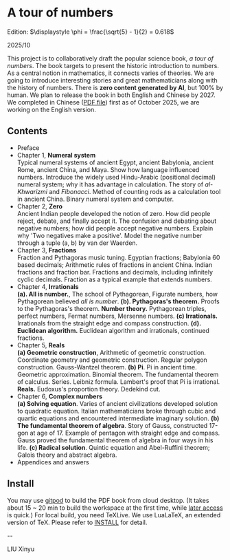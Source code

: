 A tour of numbers
====

Edition: $\displaystyle \phi = \frac{\sqrt{5} - 1}{2} = 0.618$

2025/10

This project is to collaboratively draft the popular science book, _a tour of numbers_. The book targets to present the historic introduction to numbers. As a central notion in mathematics, it connects varies of theories. We are going to introduce interesting stories and great mathematicians along with the history of numbers. There is **zero content generated by AI**, but 100% by human. We plan to release the book in both English and Chinese by 2027. We completed in Chinese ([PDF file](https://github.com/user-attachments/files/22880853/amathtour-zh-cn.pdf)) first as of October 2025, we are working on the English version.

Contents
--------

- Preface
- Chapter 1, **Numeral system** \
    Typical numeral systems of ancient Egypt, ancient Babylonia, ancient Rome, ancient China, and Maya. Show how language influenced numbers. Introduce the widely used Hindu-Arabic (positional decimal) numeral system; why it has advantage in calculation. The story of _al-Khwarizmi_ and _Fibonacci_. Method of counting rods as a calculation tool in ancient China. Binary numeral system and computer.
- Chapter 2, **Zero** \
  Ancient Indian people developed the notion of zero. How did people reject, debate, and finally accept it. The confusion and debating about negative numbers; how did people accept negative numbers. Explain why 'Two negatives make a positive'. Model the negative number through a tuple (a, b) by van der Waerden.
- Chapter 3, **Fractions** \
  Fraction and Pythagoras music tuning. Egyptian fractions; Babylonia 60 based decimals; Arithmetic rules of fractions in ancient China. Indian fractions and fraction bar. Fractions and decimals, including infinitely cyclic decimals. Fraction as a typical example that extends numbers.
- Chapter 4, **Irrationals** \
  **(a). All is number.**, The school of Pythagorean, Figurate numbers, how Pythagorean believed _all is number_. **(b). Pythagoras's theorem.** Proofs to the Pythagoras's theorem. **Number theory.** Pythagorean triples, perfect numbers, Fermat numbers, Mersenne numbers. **(c) Irrationals.** Irrationals from the straight edge and compass construction. **(d). Euclidean algorithm.** Euclidean algorithm and irrationals, continued fractions.
- Chapter 5, **Reals** \
  **(a) Geometric construction**, Arithmetic of geometric construction. Coordinate geometry and geometric construction. Regular polygon construction. Gauss-Wantzel theorem. **(b) Pi**. Pi in ancient time. Geometric approximation. Binomial theorem. The fundamental theorem of calculus. Series. Leibniz formula. Lambert's proof that Pi is irrational. **Reals.** Eudoxus's proportion theory. Dedekind cut.
- Chapter 6, **Complex numbers** \
  **(a) Solving equation**. Varies of ancient civilizations developed solution to quadratic equation. Italian mathematicians broke through cubic and quartic equations and encountered intermediate imaginary solution. **(b) The fundamental theorem of algebra**. Story of Gauss, constructed 17-gon at age of 17. Example of pentagon with straight edge and compass. Gauss proved the fundamental theorem of algebra in four ways in his life. **(c) Radical solution**. Quintic equation and Abel-Ruffini theorem; Galois theory and abstract algebra.
- Appendices and answers

Install
--------

You may use [gitpod](https://gitpod.io/#https://github.com/liuxinyu95/algoxy) to build the PDF book from cloud desktop. (It takes about 15 ~ 20 min to build the workspace at the first time, while [later access](https://gitpod.io/workspaces) is quick.) For local build, you need TeXLive. We use LuaLaTeX, an extended version of TeX. Please refer to [INSTALL](https://github.com/liuxinyu95/amathtour/blob/main/INSTALL.md) for detail.

--

LIU Xinyu
